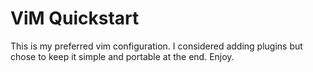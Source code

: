 # ViM Quickstart 
This is my preferred vim configuration. I considered adding plugins but chose to keep it simple and portable at the end. Enjoy.
